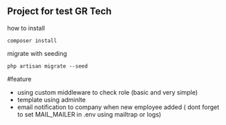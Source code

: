 
## Project for test GR Tech

how to install

```composer install```

migrate with seeding

```php artisan migrate --seed ```

#feature

- using custom middleware to check role (basic and very simple)
- template using adminlte
- email notification to company when new employee added ( dont forget to set MAIL_MAILER in .env using mailtrap or logs)